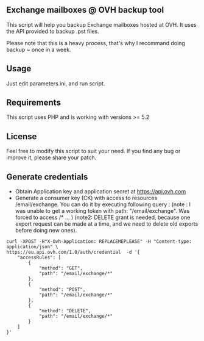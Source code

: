 Exchange mailboxes @ OVH backup tool
-------------------------

This script will help you backup Exchange mailboxes hosted at OVH.
It uses the API provided to backup .pst files.

Please note that this is a heavy process, that's why I recommand doing backup ~ once in a week.

Usage
-----
Just edit parameters.ini, and run script.


Requirements
-------------
This script uses PHP and is working with versions >= 5.2

License
-------
Feel free to modify this script to suit your need. If you find any bug or improve it, please share your patch.

Generate credentials
--------------------

- Obtain Application key and application secret at https://api.ovh.com
- Generate a consumer key (CK) with access to resources /email/exchange. You can do it by executing following query :
(note : I was unable to get a working token with path: "/email/exchange". Was forced to access /* ... ) 
(note2: DELETE grant is needed, because one export request can be made at a time, and we need to delete old exports before doing new ones).

```
curl -XPOST -H"X-Ovh-Application: REPLACEMEPLEASE" -H "Content-type: application/json" \
https://eu.api.ovh.com/1.0/auth/credential  -d '{
    "accessRules": [
        {
            "method": "GET",
            "path": "/email/exchange/*"
        },
        {
            "method": "POST",
            "path": "/email/exchange/*"
        },
        {
            "method": "DELETE",
            "path": "/email/exchange/*"
        }
    ]
}'
```
